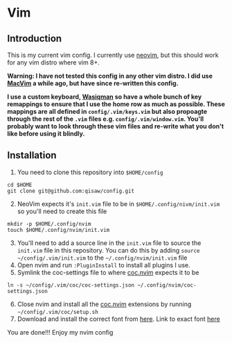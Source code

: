 # Vim

## Introduction
This is my current vim config. I currently use [neovim](https://neovim.io/), but this should work for any vim distro where vim 8+.

**Warning: I have not tested this config in any other vim distro. I did use [MacVim](https://github.com/macvim-dev/macvim) a while ago, but have since re-written this config.**

**I use a custom keyboard, [Wasiqman](https://github.com/qisaw/wasiqman) so have a whole bunch of key remappings to ensure that I use the home row as much as possible.
  These mappings are all defined in `config/.vim/keys.vim` but also propoagte through the rest of the `.vim` files e.g. `config/.vim/window.vim`. You'll probably want to look through these vim files and re-write what you don't like before using it blindly.**

## Installation
1. You need to clone this repository into `$HOME/config`
~~~
cd $HOME
git clone git@github.com:qisaw/config.git
~~~
2. NeoVim expects it's `init.vim` file to be in `$HOME/.config/nivm/init.vim` so you'll need to create this file
~~~
mkdir -p $HOME/.config/nvim
touch $HOME/.config/nvim/init.vim
~~~
3. You'll need to add a source line in the `init.vim` file to source the `init.vim` file in this repository. You can do this by adding `source ~/config/.vim/init.vim` to the `~/.config/nvim/init.vim` file
4. Open nvim and run `:PluginInstall` to install all plugins I use.
5. Symlink the coc-settings file to where [coc.nvim](https://github.com/neoclide/coc.nvim) expects it to be
~~~
ln -s ~/config/.vim/coc/coc-settings.json ~/.config/nvim/coc-settings.json
~~~
6. Close nvim and install all the [coc.nvim](https://github.com/neoclide/coc.nvim) extensions by running `~/config/.vim/coc/setup.sh`
7. Download and install the correct font from [here](https://github.com/powerline/fonts). Link to exact font [here](https://github.com/powerline/fonts/blob/master/Meslo%20Slashed/Meslo%20LG%20L%20Regular%20for%20Powerline.ttf)

You are done!!! Enjoy my nvim config

